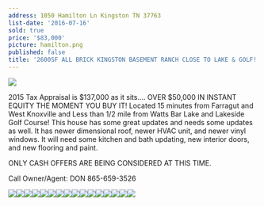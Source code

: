 ```yaml
---
address: 1050 Hamilton Ln Kingston TN 37763
list-date: '2016-07-16'
sold: true
price: '$83,000'
picture: hamilton.png
published: false
title: '2600SF ALL BRICK KINGSTON BASEMENT RANCH CLOSE TO LAKE & GOLF!'
---
```



![](/uploads/versions/slide1---x----720-540x---.png)

2015 Tax Appraisal is $137,000 as it sits…. OVER $50,000 IN INSTANT EQUITY THE MOMENT YOU BUY IT! Located 15 minutes from Farragut and West Knoxville and Less than 1/2 mile from Watts Bar Lake and Lakeside Golf Course! This house has some great updates and needs some updates as well. It has newer dimensional roof, newer HVAC unit, and newer vinyl windows. It will need some kitchen and bath updating, new interior doors, and new flooring and paint.

ONLY CASH OFFERS ARE BEING CONSIDERED AT THIS TIME.

Call Owner/Agent: DON 865-659-3526

![](/uploads/versions/20160601000437905794000000-o---x----800-600x---.jpg)![](/uploads/versions/lakeside-coves-aerial---x----805-480x---.jpg)![](/uploads/versions/36455---x----640-426x---.jpg)![](/uploads/versions/20160601000433756042000000-o---x----800-600x---.jpg)![](/uploads/versions/20160601000448509925000000-o---x----800-600x---.jpg)![](/uploads/versions/20160601000457463561000000-o---x----800-600x---.jpg)![](/uploads/versions/20160601000504450551000000-o---x----800-600x---.jpg)![](/uploads/versions/20160601000510159284000000-o---x----800-600x---.jpg)![](/uploads/versions/20160601000513748350000000-o---x----800-600x---.jpg)![](/uploads/versions/20160601000520325670000000-o---x----800-600x---.jpg)![](/uploads/versions/20160601000536400881000000-o---x----800-600x---.jpg)![](/uploads/versions/20160601000541465075000000-o---x----800-600x---.jpg)![](/uploads/versions/20160601000545350359000000-o---x----800-600x---.jpg)![](/uploads/versions/20160601000528807045000000-o---x----800-600x---.jpg)![](/uploads/versions/20160601000524476920000000-o---x----800-600x---.jpg)![](/uploads/versions/slide1---x----720-540x---.png)